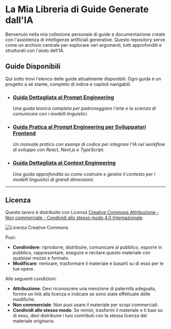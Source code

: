 # La Mia Libreria di Guide Generate dall'IA

Benvenuto nella mia collezione personale di guide e documentazione create con l'assistenza di intelligenze artificiali generative. Questo repository serve come un archivio centrale per esplorare vari argomenti, tutti approfonditi e strutturati con l'aiuto dell'IA.

## Guide Disponibili

Qui sotto trovi l'elenco delle guide attualmente disponibili. Ogni guida è un progetto a sé stante, completo di indice e capitoli navigabili.

- ### [Guida Dettagliata al Prompt Engineering](./guida-dettagliata-al-prompt-engineering/index.md)

  _Una guida teorica completa per padroneggiare l'arte e la scienza di comunicare con i modelli linguistici._

- ### [Guida Pratica al Prompt Engineering per Sviluppatori Frontend](./guida-pratica-al-prompt-engineering/index.md)

  _Un manuale pratico con esempi di codice per integrare l'IA nel workflow di sviluppo con React, Next.js e TypeScript._

- ### [Guida Dettagliata al Context Engineering](./guida-dettagliata-al-context-engineering/index.md)
  _Una guida approfondita su come costruire e gestire il contesto per i modelli linguistici di grandi dimensioni._

---

## Licenza

Questo lavoro è distribuito con Licenza [Creative Commons Attribuzione - Non commerciale - Condividi allo stesso modo 4.0 Internazionale](http://creativecommons.org/licenses/by-nc-sa/4.0/).

![Licenza Creative Commons](https://i.creativecommons.org/l/by-nc-sa/4.0/88x31.png)

Puoi:

- **Condividere**: riprodurre, distribuire, comunicare al pubblico, esporre in pubblico, rappresentare, eseguire e recitare questo materiale con qualsiasi mezzo e formato.
- **Modificare**: remixare, trasformare il materiale e basarti su di esso per le tue opere.

Alle seguenti condizioni:

- **Attribuzione**: Devi riconoscere una menzione di paternità adeguata, fornire un link alla licenza e indicare se sono state effettuate delle modifiche.
- **Non commerciale**: Non puoi usare il materiale per scopi commerciali.
- **Condividi allo stesso modo**: Se remixi, trasformi il materiale o ti basi su di esso, devi distribuire i tuoi contributi con la stessa licenza del materiale originario.
